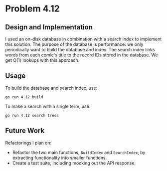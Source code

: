 # Problem 4.12

## Design and Implementation

I used an on-disk database in combination with a search index to implement this solution. The purpose of the database is performance: we only periodically want to build the database and index. The search index links words from each comic's title to the record IDs stored in the database. We get O(1) lookups with this approach.

## Usage

To build the database and search index, use:

```
go run 4.12 build
```

To make a search with a single term, use:

```
go run 4.12 search trees
```

## Future Work

Refactorings I plan on:
* Refactor the two main functions, `BuildIndex` and `SearchIndex`, by extracting functionality into smaller functions.
* Create a test suite, including mocking out the API response.
